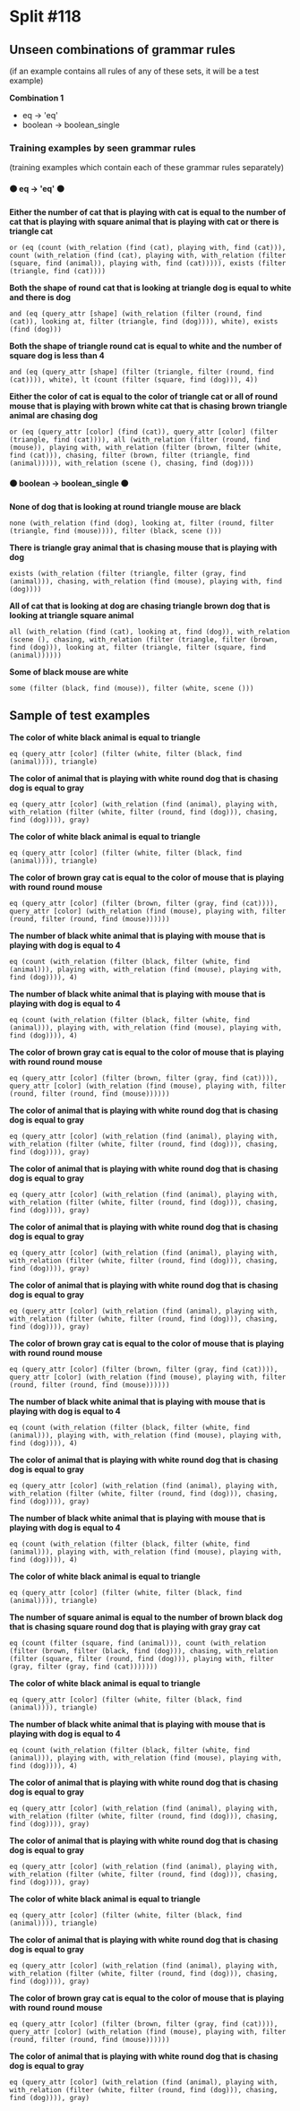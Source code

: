 # Split #118
## Unseen combinations of grammar rules
(if an example contains all rules of any of these sets, it will be a test example)

**Combination 1**
* eq -> 'eq'
* boolean -> boolean_single

### Training examples by seen grammar rules
(training examples which contain each of these grammar rules separately)
#### ⚫ eq -> 'eq' ⚫
**Either the number of cat that is playing with cat is equal to the number of cat that is playing with square animal that is playing with cat or there is triangle cat**
 ```
or (eq (count (with_relation (find (cat), playing with, find (cat))), count (with_relation (find (cat), playing with, with_relation (filter (square, find (animal)), playing with, find (cat))))), exists (filter (triangle, find (cat))))
```
**Both the shape of round cat that is looking at triangle dog is equal to white and there is dog**
 ```
and (eq (query_attr [shape] (with_relation (filter (round, find (cat)), looking at, filter (triangle, find (dog)))), white), exists (find (dog)))
```
**Both the shape of triangle round cat is equal to white and the number of square dog is less than 4**
 ```
and (eq (query_attr [shape] (filter (triangle, filter (round, find (cat)))), white), lt (count (filter (square, find (dog))), 4))
```
**Either the color of cat is equal to the color of triangle cat or all of round mouse that is playing with brown white cat that is chasing brown triangle animal are chasing dog**
 ```
or (eq (query_attr [color] (find (cat)), query_attr [color] (filter (triangle, find (cat)))), all (with_relation (filter (round, find (mouse)), playing with, with_relation (filter (brown, filter (white, find (cat))), chasing, filter (brown, filter (triangle, find (animal))))), with_relation (scene (), chasing, find (dog))))
```
#### ⚫ boolean -> boolean_single ⚫
**None of dog that is looking at round triangle mouse are black**
 ```
none (with_relation (find (dog), looking at, filter (round, filter (triangle, find (mouse)))), filter (black, scene ()))
```
**There is triangle gray animal that is chasing mouse that is playing with dog**
 ```
exists (with_relation (filter (triangle, filter (gray, find (animal))), chasing, with_relation (find (mouse), playing with, find (dog))))
```
**All of cat that is looking at dog are chasing triangle brown dog that is looking at triangle square animal**
 ```
all (with_relation (find (cat), looking at, find (dog)), with_relation (scene (), chasing, with_relation (filter (triangle, filter (brown, find (dog))), looking at, filter (triangle, filter (square, find (animal))))))
```
**Some of black mouse are white**
 ```
some (filter (black, find (mouse)), filter (white, scene ()))
```
## Sample of test examples
**The color of white black animal is equal to triangle**
 ```
eq (query_attr [color] (filter (white, filter (black, find (animal)))), triangle)
```
**The color of animal that is playing with white round dog that is chasing dog is equal to gray**
 ```
eq (query_attr [color] (with_relation (find (animal), playing with, with_relation (filter (white, filter (round, find (dog))), chasing, find (dog)))), gray)
```
**The color of white black animal is equal to triangle**
 ```
eq (query_attr [color] (filter (white, filter (black, find (animal)))), triangle)
```
**The color of brown gray cat is equal to the color of mouse that is playing with round round mouse**
 ```
eq (query_attr [color] (filter (brown, filter (gray, find (cat)))), query_attr [color] (with_relation (find (mouse), playing with, filter (round, filter (round, find (mouse))))))
```
**The number of black white animal that is playing with mouse that is playing with dog is equal to 4**
 ```
eq (count (with_relation (filter (black, filter (white, find (animal))), playing with, with_relation (find (mouse), playing with, find (dog)))), 4)
```
**The number of black white animal that is playing with mouse that is playing with dog is equal to 4**
 ```
eq (count (with_relation (filter (black, filter (white, find (animal))), playing with, with_relation (find (mouse), playing with, find (dog)))), 4)
```
**The color of brown gray cat is equal to the color of mouse that is playing with round round mouse**
 ```
eq (query_attr [color] (filter (brown, filter (gray, find (cat)))), query_attr [color] (with_relation (find (mouse), playing with, filter (round, filter (round, find (mouse))))))
```
**The color of animal that is playing with white round dog that is chasing dog is equal to gray**
 ```
eq (query_attr [color] (with_relation (find (animal), playing with, with_relation (filter (white, filter (round, find (dog))), chasing, find (dog)))), gray)
```
**The color of animal that is playing with white round dog that is chasing dog is equal to gray**
 ```
eq (query_attr [color] (with_relation (find (animal), playing with, with_relation (filter (white, filter (round, find (dog))), chasing, find (dog)))), gray)
```
**The color of animal that is playing with white round dog that is chasing dog is equal to gray**
 ```
eq (query_attr [color] (with_relation (find (animal), playing with, with_relation (filter (white, filter (round, find (dog))), chasing, find (dog)))), gray)
```
**The color of animal that is playing with white round dog that is chasing dog is equal to gray**
 ```
eq (query_attr [color] (with_relation (find (animal), playing with, with_relation (filter (white, filter (round, find (dog))), chasing, find (dog)))), gray)
```
**The color of brown gray cat is equal to the color of mouse that is playing with round round mouse**
 ```
eq (query_attr [color] (filter (brown, filter (gray, find (cat)))), query_attr [color] (with_relation (find (mouse), playing with, filter (round, filter (round, find (mouse))))))
```
**The number of black white animal that is playing with mouse that is playing with dog is equal to 4**
 ```
eq (count (with_relation (filter (black, filter (white, find (animal))), playing with, with_relation (find (mouse), playing with, find (dog)))), 4)
```
**The color of animal that is playing with white round dog that is chasing dog is equal to gray**
 ```
eq (query_attr [color] (with_relation (find (animal), playing with, with_relation (filter (white, filter (round, find (dog))), chasing, find (dog)))), gray)
```
**The number of black white animal that is playing with mouse that is playing with dog is equal to 4**
 ```
eq (count (with_relation (filter (black, filter (white, find (animal))), playing with, with_relation (find (mouse), playing with, find (dog)))), 4)
```
**The color of white black animal is equal to triangle**
 ```
eq (query_attr [color] (filter (white, filter (black, find (animal)))), triangle)
```
**The number of square animal is equal to the number of brown black dog that is chasing square round dog that is playing with gray gray cat**
 ```
eq (count (filter (square, find (animal))), count (with_relation (filter (brown, filter (black, find (dog))), chasing, with_relation (filter (square, filter (round, find (dog))), playing with, filter (gray, filter (gray, find (cat)))))))
```
**The color of white black animal is equal to triangle**
 ```
eq (query_attr [color] (filter (white, filter (black, find (animal)))), triangle)
```
**The number of black white animal that is playing with mouse that is playing with dog is equal to 4**
 ```
eq (count (with_relation (filter (black, filter (white, find (animal))), playing with, with_relation (find (mouse), playing with, find (dog)))), 4)
```
**The color of animal that is playing with white round dog that is chasing dog is equal to gray**
 ```
eq (query_attr [color] (with_relation (find (animal), playing with, with_relation (filter (white, filter (round, find (dog))), chasing, find (dog)))), gray)
```
**The color of animal that is playing with white round dog that is chasing dog is equal to gray**
 ```
eq (query_attr [color] (with_relation (find (animal), playing with, with_relation (filter (white, filter (round, find (dog))), chasing, find (dog)))), gray)
```
**The color of white black animal is equal to triangle**
 ```
eq (query_attr [color] (filter (white, filter (black, find (animal)))), triangle)
```
**The color of animal that is playing with white round dog that is chasing dog is equal to gray**
 ```
eq (query_attr [color] (with_relation (find (animal), playing with, with_relation (filter (white, filter (round, find (dog))), chasing, find (dog)))), gray)
```
**The color of brown gray cat is equal to the color of mouse that is playing with round round mouse**
 ```
eq (query_attr [color] (filter (brown, filter (gray, find (cat)))), query_attr [color] (with_relation (find (mouse), playing with, filter (round, filter (round, find (mouse))))))
```
**The color of animal that is playing with white round dog that is chasing dog is equal to gray**
 ```
eq (query_attr [color] (with_relation (find (animal), playing with, with_relation (filter (white, filter (round, find (dog))), chasing, find (dog)))), gray)
```